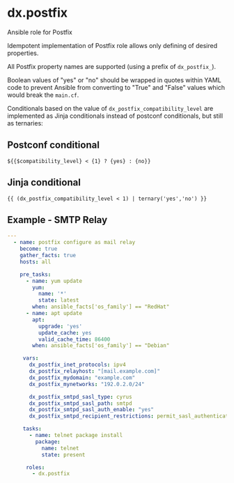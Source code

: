 # dx.postfix

Ansible role for Postfix

Idempotent implementation of Postfix role allows only defining of desired properties.

All Postfix property names are supported (using a prefix of `dx_postfix_`).

Boolean values of "yes" or "no" should be wrapped in quotes within YAML code to prevent Ansible from converting to "True" and "False" values which would break the `main.cf`.

Conditionals based on the value of `dx_postfix_compatibility_level` are implemented as Jinja conditionals instead of postconf conditionals, but still as ternaries:

## Postconf conditional

```text
${{$compatibility_level} < {1} ? {yes} : {no}}
```

## Jinja conditional

```jinja
{{ (dx_postfix_compatibility_level < 1) | ternary('yes','no') }}
```

## Example - SMTP Relay

```yaml
---
  - name: postfix configure as mail relay
    become: true
    gather_facts: true
    hosts: all

    pre_tasks:
      - name: yum update
        yum:
          name: '*'
          state: latest
        when: ansible_facts['os_family'] == "RedHat"
      - name: apt update
        apt:
          upgrade: 'yes'
          update_cache: yes
          valid_cache_time: 86400
        when: ansible_facts['os_family'] == "Debian"

     vars:
       dx_postfix_inet_protocols: ipv4
       dx_postfix_relayhost: "[mail.example.com]"
       dx_postfix_mydomain: "example.com"
       dx_postfix_mynetworks: "192.0.2.0/24"

       dx_postfix_smtpd_sasl_type: cyrus
       dx_postfix_smtpd_sasl_path: smtpd
       dx_postfix_smtpd_sasl_auth_enable: "yes"
       dx_postfix_smtpd_recipient_restrictions: permit_sasl_authenticated, permit_mynetworks, reject_unauth_destination

     tasks:
       - name: telnet package install
         package:
           name: telnet
           state: present

      roles:
        - dx.postfix
